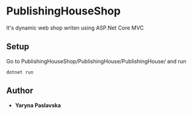 # PublishingHouseShop

It's dynamic web shop writen using ASP.Net Core MVC

## Setup

Go to PublishingHouseShop/PublishingHouse/PublishingHouse/ and run

```dotnet run```

## Author

* **Yaryna Paslavska**